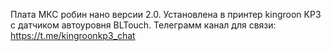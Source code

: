 Плата МКС робин нано версии 2.0. Установлена в принтер kingroon KP3 с датчиком автоуровня BLTouch.
Телеграмм канал для связи: https://t.me/kingroonkp3_chat
